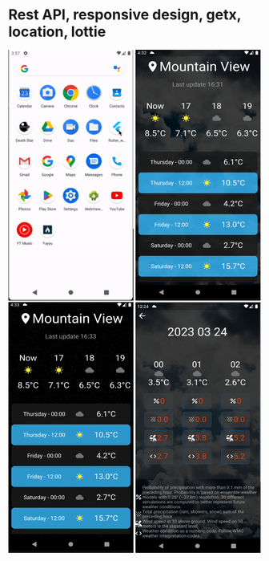<h1>Rest API, responsive design, getx, location, lottie</h1>
<span>
<img src="https://github.com/abdullah-altunkaynak/flutter_weatherapp/blob/newBranch/github%20images/using.gif" width="250" height="500"/>
<img src="https://github.com/abdullah-altunkaynak/flutter_weatherapp/blob/newBranch/github%20images/dayligth.png" width="250" height="500"/>
<img src="https://github.com/abdullah-altunkaynak/flutter_weatherapp/blob/newBranch/github%20images/night.png" width="250" height="500"/>
<img src="https://github.com/abdullah-altunkaynak/flutter_weatherapp/blob/newBranch/github%20images/detail_screen.png" width="250" height="500"/>
</span>
